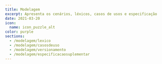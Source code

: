 ```yaml
---
title: Modelagem
excerpt: Apresenta os cenários, léxicos, casos de usos e especificação suplementar do projeto.
date: 2021-03-20
icon:
  name: icon_puzzle_alt
color: purple
sections:
  - /modelagem/lexico
  - /modelagem/casosdeuso
  - /modelagem/versionamento
  - /modelagem/especificacaosuplementar
---
```

